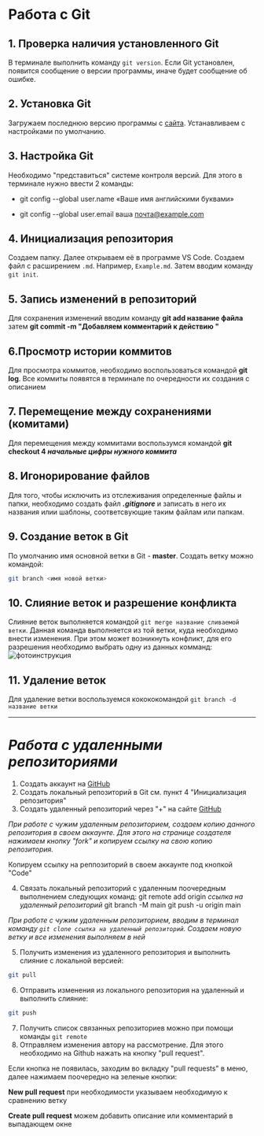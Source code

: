 # Работа с Git
## 1. Проверка наличия установленного Git
В терминале выполнить команду `git version`. Если Git установлен, появится сообщение о версии программы, иначе будет сообщение об ошибке.

## 2. Установка Git
Загружаем последнюю версию программы с [сайта](http://git-scm.com/downloads).
Устанавливаем с настройками по умолчанию.

## 3. Настройка Git
Необходимо "представиться" системе контроля версий. Для этого в терминале нужно ввести 2 команды:
* git config --global user.name «Ваше имя английскими буквами»

* git config --global user.email ваша почта@example.com

## 4. Инициализация репозитория
Создаем папку. Далее открываем её в программе VS Code. Создаем файл с расширением `.md`. 
Например, `Example.md`.
Затем вводим команду `git init`.
## 5. Запись изменений в репозиторий
Для сохранения изменений вводим команду **git add название файла**  затем **git commit -m "Добавляем комментарий к действию "**
## 6.Просмотр истории коммитов
Для просмотра коммитов, необходимо воспользоваться командой **git log**. Все коммиты появятся в терминале по очередности их создания с описанием
## 7. Перемещение между сохранениями (комитами)
Для перемещения между коммитами воспользумся командой __git checkout 4 *начальные цифры нужного коммита*__
## 8. Игонорирование файлов 
Для того, чтобы исключить из отслеживания определенные файлы и папки, необходимо создать файл ***.gitignore*** и записать в него их названия илии шаблоны, соответсвующие таким файлам или папкам.
## 9. Создание веток в Git
По умолчанию имя основной ветки в Git - **master**.
Создать ветку можно командой: 
``` bash
git branch <имя новой ветки>
```
## 10. Слияние веток и разрешение конфликта 
Слияние веток выполняется командой `git merge название сливаемой ветки`.
Данная команда выполняется из той ветки, куда необходимо внести изменения.
При этом может возникнуть конфликт, для его разрешения необходимо выбрать одну из данных комманд:
![фотоинструкция](Screenshot_1.png)
## 11. Удаление веток
Для удаление ветки воспользуемся кокококомандой `git branch -d название ветки`



---
# ***Работа с удаленными репозиториями***

1. Создать аккаунт на [GitHub](https://github.com/)
2. Создать локальный репозиторий в Git см. пункт 4 "Инициализация репозитория"
3. Создать удаленный репозиторий через "+" на сайте [GitHub](https://github.com/)

*При работе с чужим удаленным репозиторием, создаем копию данного репозитория в своем аккаунте. Для этого на странице создателя  нажимаем кнопку "fork" и копируем ссылку на свою копию репозитория.*

Копируем ссылку на реппозиторий в своем аккаунте под кнопкой "Code"

4. Связать локальный репозиторий с удаленным поочередным выполнением следующих команд:
git remote add origin *ссылка на удаленный репозиторий*
git branch -M main
git push -u origin main

 *При работе с чужим удаленным репозиторием, вводим в терминал команду `git clone ссылка на удаленный репозиторий`. Создаем новую ветку и все изменения выполняем в ней*
 
5. Получить изменения из удаленного репозитория и выполнить слияние с локальной версией:
```bash
git pull
```
6. Отправить изменения из локального репозитория на удаленный и выполнить слияние:
```bash
git push
```
7. Получить список связанных репозиториев можно при помощи команды `git remote`
8. Отправляем изменения автору на рассмотрение. Для этого необходимо на Github нажать на кнопку "pull request".
   
Если кнопка не появилась, заходим во вкладку "pull requests" в меню, далее нажимаем поочередно на зеленые кнопки:

**New pull request** при необходимости указываем необходимую к сравнению ветку

**Create pull request** можем добавить описание или комментарий в выпадающем окне


